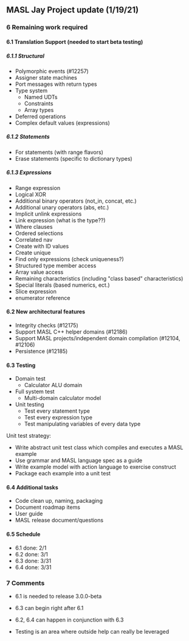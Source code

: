 ## MASL Jay Project update (1/19/21)

### 6 Remaining work required

#### 6.1 Translation Support (needed to start beta testing)

##### 6.1.1 Structural

- Polymorphic events (#12257)
- Assigner state machines
- Port messages with return types
- Type system
  - Named UDTs
  - Constraints
  - Array types
- Deferred operations
- Complex default values (expressions)

##### 6.1.2 Statements

- For statements (with range flavors)
- Erase statements (specific to dictionary types)

##### 6.1.3 Expressions

- Range expression
- Logical XOR
- Additional binary operators (not_in, concat, etc.)
- Additional unary operators (abs, etc.)
- Implicit unlink expressions
- Link expression (what is the type??)
- Where clauses
- Ordered selections
- Correlated nav
- Create with ID values
- Create unique
- Find only expressions (check uniqueness?)
- Structured type member access
- Array value access
- Remaining characteristics (including "class based" characteristics)
- Special literals (based numerics, ect.)
- Slice expression
- enumerator reference

#### 6.2 New architectural features

- Integrity checks (#12175)
- Support MASL C++ helper domains (#12186)
- Support MASL projects/independent domain compilation (#12104, #12106)
- Persistence (#12185)

#### 6.3 Testing

- Domain test
  - Calculator ALU domain
- Full system test
  - Multi-domain calculator model
- Unit testing
  - Test every statement type
  - Test every expression type
  - Test manipulating variables of every data type

Unit test strategy:

- Write abstract unit test class which compiles and executes a MASL example
- Use grammar and MASL language spec as a guide
- Write example model with action language to exercise construct
- Package each example into a unit test

#### 6.4 Additional tasks

- Code clean up, naming, packaging
- Document roadmap items
- User guide
- MASL release document/questions

#### 6.5 Schedule

- 6.1 done: 2/1
- 6.2 done: 3/1
- 6.3 done: 3/31
- 6.4 done: 3/31

### 7 Comments

- 6.1 is needed to release 3.0.0-beta
- 6.3 can begin right after 6.1
- 6.2, 6.4 can happen in conjunction with 6.3

- Testing is an area where outside help can really be leveraged
